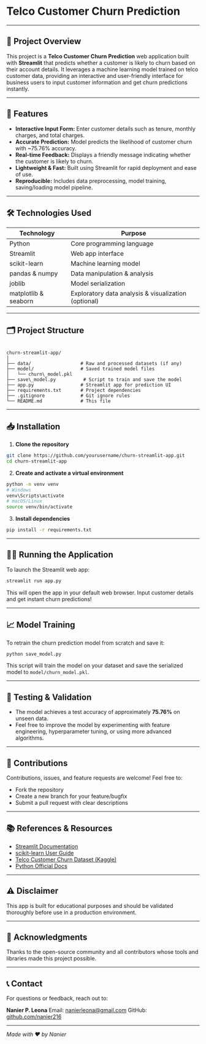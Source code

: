 

# Telco Customer Churn Prediction
---

## 🚀 Project Overview

This project is a **Telco Customer Churn Prediction** web application built with **Streamlit** that predicts whether a customer is likely to churn based on their account details. It leverages a machine learning model trained on telco customer data, providing an interactive and user-friendly interface for business users to input customer information and get churn predictions instantly.

---

## 🎯 Features

- **Interactive Input Form:** Enter customer details such as tenure, monthly charges, and total charges.
- **Accurate Prediction:** Model predicts the likelihood of customer churn with ~75.76% accuracy.
- **Real-time Feedback:** Displays a friendly message indicating whether the customer is likely to churn.
- **Lightweight & Fast:** Built using Streamlit for rapid deployment and ease of use.
- **Reproducible:** Includes data preprocessing, model training, saving/loading model pipeline.

---

## 🛠️ Technologies Used

| Technology          | Purpose                       |
|---------------------|-------------------------------|
| Python              | Core programming language      |
| Streamlit           | Web app interface              |
| scikit-learn        | Machine learning model         |
| pandas & numpy      | Data manipulation & analysis   |
| joblib              | Model serialization            |
| matplotlib & seaborn| Exploratory data analysis & visualization (optional) |

---

## 🗂️ Project Structure

```

churn-streamlit-app/
│
├── data/                  # Raw and processed datasets (if any)
├── model/                 # Saved trained model files
│   └── churn\_model.pkl
├── save\_model.py          # Script to train and save the model
├── app.py                 # Streamlit app for prediction UI
├── requirements.txt       # Project dependencies
├── .gitignore             # Git ignore rules
└── README.md              # This file

````

---

## 📥 Installation

1. **Clone the repository**

```bash
git clone https://github.com/yourusername/churn-streamlit-app.git
cd churn-streamlit-app
````

2. **Create and activate a virtual environment**

```bash
python -m venv venv
# Windows
venv\Scripts\activate
# macOS/Linux
source venv/bin/activate
```

3. **Install dependencies**

```bash
pip install -r requirements.txt
```

---

## 🏃‍♂️ Running the Application

To launch the Streamlit web app:

```bash
streamlit run app.py
```

This will open the app in your default web browser. Input customer details and get instant churn predictions!

---

## 📈 Model Training

To retrain the churn prediction model from scratch and save it:

```bash
python save_model.py
```

This script will train the model on your dataset and save the serialized model to `model/churn_model.pkl`.

---

## 🧪 Testing & Validation

* The model achieves a test accuracy of approximately **75.76%** on unseen data.
* Feel free to improve the model by experimenting with feature engineering, hyperparameter tuning, or using more advanced algorithms.

---

## 🤝 Contributions

Contributions, issues, and feature requests are welcome! Feel free to:

* Fork the repository
* Create a new branch for your feature/bugfix
* Submit a pull request with clear descriptions

---

## 📚 References & Resources

* [Streamlit Documentation](https://docs.streamlit.io/)
* [scikit-learn User Guide](https://scikit-learn.org/stable/user_guide.html)
* [Telco Customer Churn Dataset (Kaggle)](https://www.kaggle.com/blastchar/telco-customer-churn)
* [Python Official Docs](https://docs.python.org/3/)

---

## ⚠️ Disclaimer

This app is built for educational purposes and should be validated thoroughly before use in a production environment.

---

## 🙏 Acknowledgments

Thanks to the open-source community and all contributors whose tools and libraries made this project possible.

---

## 📞 Contact

For questions or feedback, reach out to:

**Nanier P. Leona**
Email: [nanierleona@gmail.com](mailto:nanierleona@gmail.com)
GitHub: [github.com/nanier216](https://github.com/nanier216)

---

*Made with ❤️ by Nanier*




